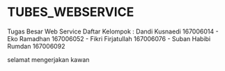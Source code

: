# TUBES_WEBSERVICE
Tugas Besar Web Service
Daftar Kelompok :
Dandi Kusnaedi      167006014 -
Eko Ramadhan        167006052 -
Fikri Firjatullah   167006076 -
Suban Habibi Rumdan 167006092

selamat mengerjakan kawan
